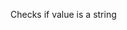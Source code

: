 Checks if value is a string

<rv-bind-content class="pt-3">
<template>
<rv-example-tabs class="pt-3" handle="is-number-formatter">
<template type="single-html-file">
<div rv-text="[] | isString"></div>
<div rv-text="{} | isString"></div>
<div rv-text="'abc' | isString"></div>
<div rv-text="true | isString"></div>
<div rv-text="1 | isString"></div>
<div rv-text="0 | isString"></div>
<div rv-text="undefined | isString"></div>
</template>
</rv-example-tabs>
</template>
</rv-bind-content>
